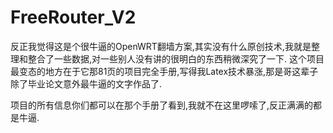 FreeRouter_V2
=============

反正我觉得这是个很牛逼的OpenWRT翻墙方案,其实没有什么原创技术,我就是整理和整合了一些数据,对一些别人没有讲的很明白的东西稍微深究了一下.
这个项目最变态的地方在于它那81页的项目完全手册,写得我Latex技术暴涨,那是哥这辈子除了毕业论文意外最牛逼的文字作品了.

项目的所有信息你们都可以在那个手册了看到,我就不在这里啰嗦了,反正满满的都是牛逼.